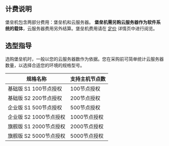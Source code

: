 ## 计费说明

堡垒机包含两部分费用：堡垒机和云服务器。
**堡垒机需另购云服务器作为软件系统的载体**，云服务器费用另外结算。堡垒机费用请在 [定价](https://cloud.tencent.com/product/bh/pricing) 详情页中进行阅览。



## 选型指导
选购堡垒机时，一般以您的云服务器数作为依据。您在采购前可简单统计云服务器数量，以选择合适您的环境的规格型号。

| 规格名称                  | 支持主机节点数 |
| ------------------------- | -------------- |
| 基础版 S1    100节点授权  | 100节点授权    |
| 基础版 S2    200节点授权  | 200节点授权    |
| 企业版 S1    500节点授权  | 500节点授权    |
| 企业版 S2    1000节点授权 | 1000节点授权   |
| 旗舰版 S1    2000节点授权 | 2000节点授权   |
| 旗舰版 S2    5000节点授权 | 5000节点授权   |
